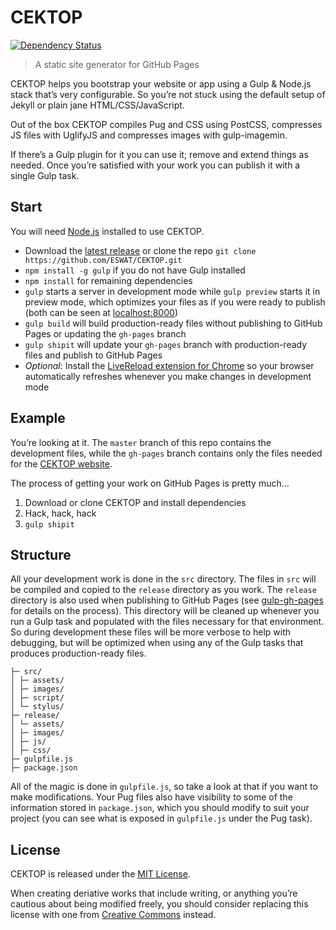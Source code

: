 # CEKTOP

[![Dependency Status](https://david-dm.org/eswat/cektop.svg)](https://david-dm.org/eswat/cektop)

> A static site generator for GitHub Pages

CEKTOP helps you bootstrap your website or app using a Gulp & Node.js stack that’s very configurable. So you’re not stuck using the default setup of Jekyll or plain jane HTML/CSS/JavaScript.

Out of the box CEKTOP compiles Pug and CSS using PostCSS, compresses JS files with UglifyJS and compresses images with gulp-imagemin.

If there’s a Gulp plugin for it you can use it; remove and extend things as needed. Once you’re satisfied with your work you can publish it with a single Gulp task.

## Start

You will need [Node.js](http://nodejs.org/download/) installed to use CEKTOP.

- Download the [latest release](https://github.com/ESWAT/CEKTOP/releases) or clone the repo `git clone https://github.com/ESWAT/CEKTOP.git`
- `npm install -g gulp` if you do not have Gulp installed
- `npm install` for remaining dependencies
- `gulp` starts a server in development mode while `gulp preview` starts it in preview mode, which optimizes your files as if you were ready to publish (both can be seen at [localhost:8000](http://localhost:8000/))
- `gulp build` will build production-ready files without publishing to GitHub Pages or updating the `gh-pages` branch
- `gulp shipit` will update your `gh-pages` branch with production-ready files and publish to GitHub Pages
- *Optional*: Install the [LiveReload extension for Chrome](https://chrome.google.com/webstore/detail/livereload/jnihajbhpnppcggbcgedagnkighmdlei) so your browser automatically refreshes whenever you make changes in development mode

## Example

You’re looking at it. The `master` branch of this repo contains the development files, while the `gh-pages` branch contains only the files needed for the [CEKTOP website](http://eswat.ca/cektop).

The process of getting your work on GitHub Pages is pretty much…

1. Download or clone CEKTOP and install dependencies
2. Hack, hack, hack
3. `gulp shipit`

## Structure

All your development work is done in the `src` directory. The files in `src` will be compiled and copied to the `release` directory as you work. The `release` directory is also used when publishing to GitHub Pages (see [gulp-gh-pages](https://github.com/shinnn/gulp-gh-pages) for details on the process). This directory will be cleaned up whenever you run a Gulp task and populated with the files necessary for that environment. So during development these files will be more verbose to help with debugging, but will be optimized when using any of the Gulp tasks that produces production-ready files.

```
├─ src/
│ ├─ assets/
│ ├─ images/
│ ├─ script/
│ └─ stylus/
├─ release/
│ └─ assets/
│ ├─ images/
│ ├─ js/
│ ├─ css/
├─ gulpfile.js
├─ package.json
```

All of the magic is done in `gulpfile.js`, so take a look at that if you want to make modifications. Your Pug files also have visibility to some of the information stored in `package.json`, which you should modify to suit your project (you can see what is exposed in `gulpfile.js` under the Pug task).

## License

CEKTOP is released under the [MIT License](LICENSE).

When creating deriative works that include writing, or anything you’re cautious about being modified freely, you should consider replacing this license with one from [Creative Commons](http://creativecommons.org/choose/) instead.
